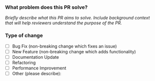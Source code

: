 ### What problem does this PR solve?

_Briefly describe what this PR aims to solve. Include background context that will help reviewers understand the purpose of the PR._

### Type of change

- [ ] Bug Fix (non-breaking change which fixes an issue)
- [ ] New Feature (non-breaking change which adds functionality)
- [ ] Documentation Update
- [ ] Refactoring
- [ ] Performance Improvement
- [ ] Other (please describe):